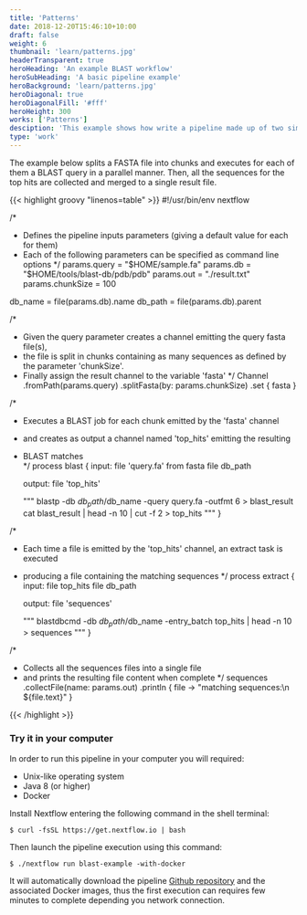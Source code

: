 ```yaml
---
title: 'Patterns'
date: 2018-12-20T15:46:10+10:00
draft: false
weight: 6
thumbnail: 'learn/patterns.jpg'
headerTransparent: true
heroHeading: 'An example BLAST workflow'
heroSubHeading: 'A basic pipeline example'
heroBackground: 'learn/patterns.jpg'
heroDiagonal: true
heroDiagonalFill: '#fff'
heroHeight: 300
works: ['Patterns']
desciption: 'This example shows how write a pipeline made up of two simple BASH processes.'
type: 'work'
---
```


The example below splits a FASTA file into chunks and executes for each of them a BLAST query in a parallel manner. Then, all the sequences for the top hits are collected and merged to a single result file.

{{< highlight groovy "linenos=table" >}}
#!/usr/bin/env nextflow

/*
 * Defines the pipeline inputs parameters (giving a default value for each for them) 
 * Each of the following parameters can be specified as command line options
 */
params.query = "$HOME/sample.fa"
params.db = "$HOME/tools/blast-db/pdb/pdb"
params.out = "./result.txt"
params.chunkSize = 100 

db_name = file(params.db).name
db_path = file(params.db).parent

/* 
 * Given the query parameter creates a channel emitting the query fasta file(s), 
 * the file is split in chunks containing as many sequences as defined by the parameter 'chunkSize'.
 * Finally assign the result channel to the variable 'fasta' 
 */
Channel
	.fromPath(params.query)
	.splitFasta(by: params.chunkSize)
	.set { fasta }

/* 
 * Executes a BLAST job for each chunk emitted by the 'fasta' channel 
 * and creates as output a channel named 'top_hits' emitting the resulting 
 * BLAST matches  
 */
process blast {
    input:
    file 'query.fa' from fasta
    file db_path

    output:
    file 'top_hits'

    """
    blastp -db $db_path/$db_name -query query.fa -outfmt 6 > blast_result
    cat blast_result | head -n 10 | cut -f 2 > top_hits
    """
}

/* 
 * Each time a file is emitted by the 'top_hits' channel, an extract task is executed 
 * producing a file containing the matching sequences 
 */
process extract {
    input:
    file top_hits
    file db_path

    output:
    file 'sequences'

    """
    blastdbcmd -db $db_path/$db_name -entry_batch top_hits | head -n 10 > sequences
    """
}

/* 
 * Collects all the sequences files into a single file 
 * and prints the resulting file content when complete 
 */ 
sequences
    .collectFile(name: params.out)
    .println { file -> "matching sequences:\n ${file.text}" }

{{< /highlight  >}}
<br>

### Try it in your computer 

In order to run this pipeline in your computer you will required: 

* Unix-like operating system 
* Java 8 (or higher)
* Docker 

Install Nextflow entering the following command in the shell terminal:

    $ curl -fsSL https://get.nextflow.io | bash

Then launch the pipeline execution using this command: 

    $ ./nextflow run blast-example -with-docker 

It will automatically download the pipeline [Github repository](https://github.com/nextflow-io/blast-example) 
and the associated Docker images, thus the first execution can requires few minutes to complete 
depending you network connection. 